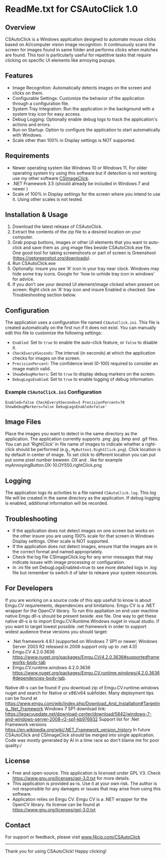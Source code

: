 # ReadMe.txt for CSAutoClick 1.0

## Overview
CSAutoClick is a Windows application designed to automate mouse clicks based on AI/computer vision image recognition. It continuously scans the screen for images found in same folder and performs clicks when matches are found. This tool is particularly useful for repetitive tasks that require clicking on specific UI elements like annoying popups.

## Features
- Image Recognition: Automatically detects images on the screen and clicks on them.
- Configurable Settings: Customize the behavior of the application through a configuration file.
- System Tray Integration: Run the application in the background with a system tray icon for easy access.
- Debug Logging: Optionally enable debug logs to track the application's actions and errors.
- Run on Startup: Option to configure the application to start automatically with Windows.
- Scale other than 100% in Display settings is NOT supported.

## Requirements
- Newer operating system like Windows 10 or Windows 11. For older operating system try using this software but if detection is not working use my other software [CSImageClick](https://github.com/F4CIO/CSImageClick).
- .NET Framework 3.5 (should already be included in Windows 7 and newer )
- Scale of 100% in Display settings for the screen where you intend to use it. Using other scales is not tested.

## Installation & Usage
1. Download the latest release of CSAutoClick.
2. Extract the contents of the zip file to a desired location on your computer.
3. Grab popup buttons, images or other UI elements that you want to auto-click and save them as .png image files beside CSAutoClick.exe file. One good tool for taking screenshoots or part of screen is Greenshoot (https://getgreenshot.org/downloads).   
4. Run CSAutoClick.exe 
5. Optionally: insure you see 'A' icon in your tray near clock. Windows may hide some tray icons. Google for 'how to unhide tray icon in windows' for advice.
6. If you don't see your desired UI element/image clicked when present on screen: Right click on 'A' tray icon and insure Enabled is checked. See Troubleshooting section below.

## Configuration
The application uses a configuration file named `CSAutoClick.ini`. This file is created automatically on the first run if it does not exist. You can manually edit this file to customize the following settings:

- `Enabled`: Set to `true` to enable the auto-click feature, or `false` to disable it.
- `CheckEveryXSeconds`: The interval (in seconds) at which the application checks for images on the screen.
- `PrecisionPercent`: The confidence level (0-100) required to consider an image match valid.
- `ShowDebugMarkers`: Set to `true` to display debug markers on the screen.
- `DebugLogsEnabled`: Set to `true` to enable logging of debug information.

### Example `CSAutoClick.ini` Configuration
<code>Enabled=false
CheckEveryXSeconds=5
PrecisionPercent=70
ShowDebugMarkers=false
DebugLogsEnabled=false'</code>

## Image Files
Place the images you want to detect in the same directory as the application. The application currently supports .png .jpg .bmp and .gif files. You can put 'RightClick' in file name of images to indicate whether a right-click should be performed (e.g., `MyButton1.RightClick.png`). Click location is by default in center of image. To set click to different location you can put put some pixel number beween .OX and . like for example myAnnoyingButton.OX-10.OY550.rightClick.png

## Logging
The application logs its activities to a file named `CSAutoClick.log`. This log file will be created in the same directory as the application. If debug logging is enabled, additional information will be recorded.

## Troubleshooting
- If the application does not detect images on one screen but works on the other insure you are using 100% scale for that screen in Windows Display settings. Other scale is NOT supported.
- If the application does not detect images, ensure that the images are in the correct format and named appropriately.
- Check the log file CSImageClick.log for any error messages that may indicate issues with image processing or configuration.
- In .ini file set DebugLogsEnabled=true to see more detailed logs in .log file but remember to switch it of later to releave your system resources.


## For Developers
If you are working on a source code of this app usefull to know is about Emgu.CV requirements, dependencies and limitations. Emgu CV is a .NET wrapper for the OpenCV library. 
To run this appliation on end user machine native Emgu dll-s should be present beside .exe file. One way to get these native dll-s is to import Emgu.CV.Runtime.Windows nuget in visual studio.
If you want to target lowest possible .net framework in order to support widest audience these versions you should target:
- .Net framework 4.6.1 (supported on Windows 7 SP1 or newer; Windows Server 2003 R2 released in 2006 support only up to .net 4.0)
- Emgu.CV 4.2.0.3636 https://www.nuget.org/packages/Emgu.CV/4.2.0.3636#supportedframeworks-body-tab
- Emgu.CV.runtime.windows 4.2.0.3636 https://www.nuget.org/packages/Emgu.CV.runtime.windows/4.2.0.3636#dependencies-body-tab.
  
Native dll-s can be found if you download zip of Emgu.CV.runtime.windows nuget and search for Native or x86/x64 subfolder. 
Many deployment tips can be found at https://www.emgu.com/wiki/index.php/Download_And_Installation#Targeting_.Net_Framework
Windows 7 SP1 download link: https://legacyupdate.net/download-center/download/5842/windows-7-and-windows-server-2008-r2-sp1-kb976932
Support list for .Net Framework versions https://en.wikipedia.org/wiki/.NET_Framework_version_history
In future CSAutoClick and CSImageClick should be merged into single application. 
Code was mostly generated by AI in a time race so don't blame me for poor quality:/ 

## License
- Free and open-source. This application is licensed under GPL V3. Check https://www.gnu.org/licenses/gpl-3.0.txt for more details.
- This application is provided as-is. Use it at your own risk. The author is not responsible for any damages or issues that may arise from using this software. 
- Application relies on Emgu CV. Emgu CV is a .NET wrapper for the OpenCV library. Its license can be found at https://www.gnu.org/licenses/gpl-3.0.txt

## Contact
For support or feedback, please visit www.f4cio.com/CSAutoClick 

---

Thank you for using CSAutoClick! Happy clicking!
